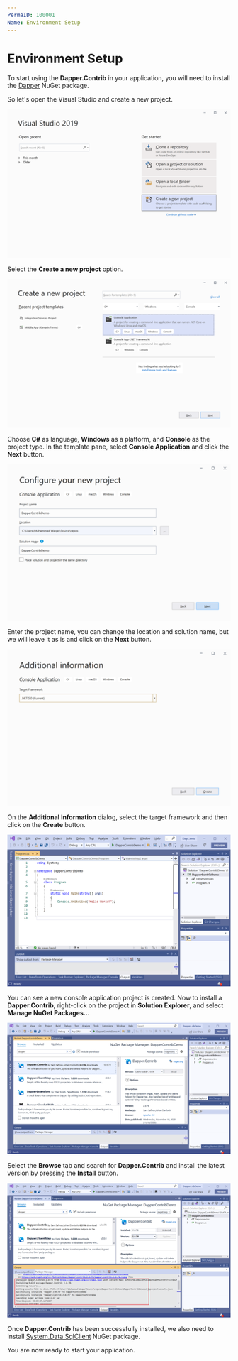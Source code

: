 ```yaml
---
PermaID: 100001
Name: Environment Setup
---
```


# Environment Setup

To start using the **Dapper.Contrib** in your application, you will need to install the [Dapper](https://www.nuget.org/packages/Dapper) NuGet package.

So let's open the Visual Studio and create a new project.

<img src="images/setup-1.png" alt="Create a new project">

Select the **Create a new project** option.

<img src="images/setup-2.png" alt="Select Console Application template">

Choose **C#** as language, **Windows** as a platform, and **Console** as the project type. In the template pane, select **Console Application** and click the **Next** button.

<img src="images/setup-3.png" alt="Configure your new project">

Enter the project name, you can change the location and solution name, but we will leave it as is and click on the **Next** button.  

<img src="images/setup-4.png" alt="Additional Information">

On the **Additional Information** dialog, select the target framework and then click on the **Create** button.  

<img src="images/setup-5.png" alt="Console Application created">

You can see a new console application project is created. Now to install a **Dapper.Contrib**, right-click on the project in **Solution Explorer**, and select **Manage NuGet Packages...**

<img src="images/setup-6.png" alt="Install Dapper">

Select the **Browse** tab and search for **Dapper.Contrib** and install the latest version by pressing the **Install** button. 

<img src="images/setup-7.png" alt="Dapper installed successfully">

Once **Dapper.Contrib** has been successfully installed, we also need to install [System.Data.SqlClient](https://www.nuget.org/packages/System.Data.SqlClient) NuGet package.

You are now ready to start your application.
